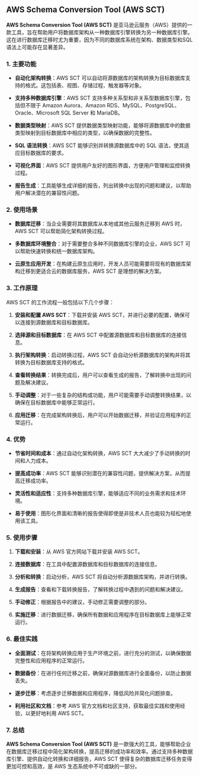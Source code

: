 ## AWS Schema Conversion Tool (AWS SCT)

**AWS Schema Conversion Tool (AWS SCT)** 是亚马逊云服务（AWS）提供的一款工具，旨在帮助用户将数据库架构从一种数据库引擎转换为另一种数据库引擎。这在进行数据库迁移时尤为重要，因为不同的数据库系统在架构、数据类型和SQL语法上可能存在显著差异。

### 1. 主要功能

- **自动化架构转换**：AWS SCT 可以自动将源数据库的架构转换为目标数据库支持的格式。这包括表、视图、存储过程、触发器等对象。

- **支持多种数据库引擎**：AWS SCT 支持多种关系型和非关系型数据库引擎，包括但不限于 Amazon Aurora、Amazon RDS、MySQL、PostgreSQL、Oracle、Microsoft SQL Server 和 MariaDB。

- **数据类型映射**：AWS SCT 提供数据类型映射功能，能够将源数据库中的数据类型映射到目标数据库中相应的类型，以确保数据的完整性。

- **SQL 语法转换**：AWS SCT 能够识别并转换源数据库中的 SQL 语法，使其适应目标数据库的要求。

- **可视化界面**：AWS SCT 提供用户友好的图形界面，方便用户管理和监控转换过程。

- **报告生成**：工具能够生成详细的报告，列出转换中出现的问题和建议，以帮助用户解决潜在的兼容性问题。

### 2. 使用场景

- **数据库迁移**：当企业需要将其数据库从本地或其他云服务迁移到 AWS 时，AWS SCT 可以帮助简化架构转换过程。

- **多数据库环境整合**：对于需要整合多种不同数据库引擎的企业，AWS SCT 可以帮助快速转换和统一数据库架构。

- **云原生应用开发**：在构建云原生应用时，开发人员可能需要将现有的数据库架构迁移到更适合云的数据库服务，AWS SCT 是理想的解决方案。

### 3. 工作原理

AWS SCT 的工作流程一般包括以下几个步骤：

1. **安装和配置 AWS SCT**：下载并安装 AWS SCT，并进行必要的配置，确保可以连接到源数据库和目标数据库。

2. **选择源和目标数据库**：在 AWS SCT 中配置源数据库和目标数据库的连接信息。

3. **执行架构转换**：启动转换过程，AWS SCT 会自动分析源数据库的架构并将其转换为目标数据库支持的格式。

4. **查看转换结果**：转换完成后，用户可以查看生成的报告，了解转换中出现的问题及解决建议。

5. **手动调整**：对于一些复杂的结构或功能，用户可能需要手动调整转换结果，以确保在目标数据库中能够正常运行。

6. **应用迁移**：在完成架构转换后，用户可以开始数据迁移，并验证应用程序的正常运行。

### 4. 优势

- **节省时间和成本**：通过自动化架构转换，AWS SCT 大大减少了手动转换的时间和人力成本。

- **提高成功率**：AWS SCT 能够识别潜在的兼容性问题，提供解决方案，从而提高迁移成功率。

- **灵活性和适应性**：支持多种数据库引擎，能够适应不同的业务需求和技术环境。

- **易于使用**：图形化界面和清晰的报告使得即使是非技术人员也能较为轻松地使用该工具。

### 5. 使用步骤

1. **下载和安装**：从 AWS 官方网站下载并安装 AWS SCT。

2. **连接数据库**：在工具中配置源数据库和目标数据库的连接信息。

3. **分析和转换**：启动分析，AWS SCT 将自动分析源数据库架构，并进行转换。

4. **生成报告**：查看和下载转换报告，了解转换过程中遇到的问题和解决建议。

5. **手动修正**：根据报告中的建议，手动修正需要调整的部分。

6. **实施迁移**：进行数据迁移，确保所有数据和应用程序在目标数据库上能够正常运行。

### 6. 最佳实践

- **全面测试**：在将架构转换应用于生产环境之前，进行充分的测试，以确保数据完整性和应用程序的正常运行。

- **数据备份**：在进行任何迁移之前，确保对源数据库进行全面备份，以防止数据丢失。

- **逐步迁移**：考虑逐步迁移数据和应用程序，降低风险并简化问题排查。

- **利用社区和文档**：参考 AWS 官方文档和社区支持，获取最佳实践和使用经验，以更好地利用 AWS SCT。

### 7. 总结

**AWS Schema Conversion Tool (AWS SCT)** 是一款强大的工具，能够帮助企业在数据库迁移过程中简化架构转换，提高迁移的成功率和效率。通过支持多种数据库引擎、提供自动化转换和详细报告，AWS SCT 使得复杂的数据库迁移任务变得更加可控和高效，是 AWS 生态系统中不可或缺的一部分。